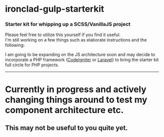 # ironclad-gulp-starterkit
### Starter kit for whipping up a SCSS/VanillaJS project

Please feel free to utilize this yourself if you find it useful.  
I'm still working on a few things such as elaborate instructions and the following:

I am going to be expanding on the JS architecture soon and may decide to incorporate a PHP framework ([CodeIgniter](https://www.codeigniter.com/) or [Laravel](https://laravel.com/)) to bring the starter kit full circle for PHP projects.

***

# Currently in progress and actively changing things around to test my component architecture etc.
## This may not be useful to you quite yet.
